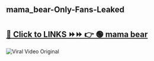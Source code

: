 
 ## mama_bear-Only-Fans-Leaked

# <h2><a href="https://clipsfans.com/mama_bear&ref=git">🔗 Click to LINKS ⏩⏩ 👉 🟢 mama bear </a></h2>

<a href="https://clipsfans.com/mama_bear&ref=git" rel="nofollow" data-target="animated-image.originalLink"><img src="https://i.ibb.co.com/xMMVF88/686577567.gif" alt="Viral Video Original" style="max-width: 100%; display: inline-block;" data-target="animated-image.originalImage"></a>
